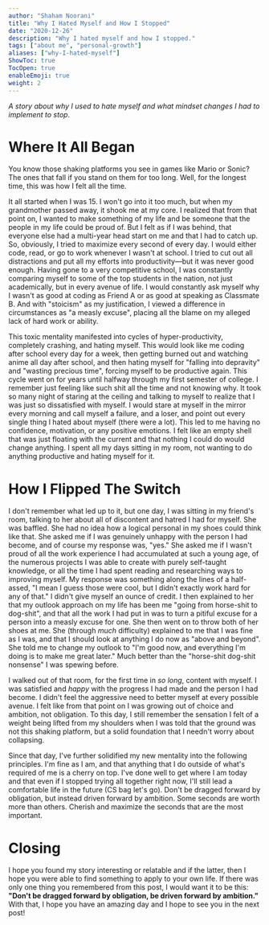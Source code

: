 ```yaml
---
author: "Shaham Noorani"
title: "Why I Hated Myself and How I Stopped"
date: "2020-12-26"
description: "Why I hated myself and how I stopped."
tags: ["about me", "personal-growth"]
aliases: ["why-I-hated-myself"]
ShowToc: true
TocOpen: true
enableEmoji: true
weight: 2
---
```


<!-- blurb -->
*A story about why I used to hate myself and what mindset changes I had to implement to stop.*

<!--more-->

# Where It All Began
You know those shaking platforms you see in games like Mario or Sonic? The ones that fall if you stand on them for too long. Well, for the longest time, this was how I felt all the time. 

It all started when I was 15. I won't go into it too much, but when my grandmother passed away, it shook me at my core. I realized that from that point on, I wanted to make something of my life and be someone that the people in my life could be proud of. But I felt as if I was behind, that everyone else had a multi-year head start on me and that I had to catch up. So, obviously, I tried to maximize every second of every day. I would either code, read, or go to work whenever I wasn't at school. I tried to cut out all distractions and put all my efforts into productivity—but it was never good enough. Having gone to a very competitive school, I was constantly comparing myself to some of the top students in the nation, not just academically, but in every avenue of life. I would constantly ask myself why I wasn't as good at coding as Friend A or as good at speaking as Classmate B. And with "stoicism" as my justification, I viewed a difference in circumstances as "a measly excuse", placing all the blame on my alleged lack of hard work or ability. 

This toxic mentality manifested into cycles of hyper-productivity, completely crashing, and hating myself. This would look like me coding after school every day for a week, then getting burned out and watching anime all day after school, and then hating myself for "falling into depravity" and "wasting precious time", forcing myself to be productive again. This cycle went on for years until halfway through my first semester of college. I remember just feeling like such shit all the time and not knowing why. It took so many night of staring at the ceiling and talking to myself to realize that I was just so dissatisfied with myself. I would stare at myself in the mirror every morning and call myself a failure, and a loser, and point out every single thing I hated about myself (there were a lot). This led to me having no confidence, motivation, or any positive emotions. I felt like an empty shell that was just floating with the current and that nothing I could do would change anything. I spent all my days sitting in my room, not wanting to do anything productive and hating myself for it. 

# How I Flipped The Switch

I don't remember what led up to it, but one day, I was sitting in my friend's room, talking to her about all of discontent and hatred I had for myself. She was baffled. She had no idea how a logical personal in my shoes could think like that. She asked me if I was genuinely unhappy with the person I had become, and of course my response was, "yes." She asked me if I wasn't proud of all the work experience I had accumulated at such a young age, of the numerous projects I was able to create with purely self-taught knowledge, or all the time I had spent reading and researching ways to improving myself. My response was something along the lines of a half-assed, "I mean I guess those were cool, but I didn't exactly work hard for any of that." I didn't give myself an ounce of credit. I then explained to her that my outlook approach on my life has been me "going from horse-shit to dog-shit", and that all the work I had put in was to turn a pitiful excuse for a person into a measly excuse for one. She then went on to throw both of her shoes at me. She (through *much* difficulty) explained to me that I was fine as I was, and that I should look at anything I do now as "above and beyond". She told me to change my outlook to "I'm good now, and everything I'm doing is to make me great later." Much better than the "horse-shit dog-shit nonsense" I was spewing before. 

I walked out of that room, for the first time in *so long*, content with myself. I was satisfied and *happy* with the progress I had made and the person I had become. I didn't feel the aggressive need to better myself at every possible avenue. I felt like from that point on I was growing out of choice and ambition, not obligation. To this day, I still remember the sensation I felt of a weight being lifted from my shoulders when I was told that the ground was not this shaking platform, but a solid foundation that I needn't worry about collapsing.

Since that day, I've further solidified my new mentality into the following principles. I'm fine as I am, and that anything that I do outside of what's required of me is a cherry on top. I've done well to get where I am today and that even if I stopped trying all together right now, I'll still lead a comfortable life in the future (CS bag let's go). Don't be dragged forward by obligation, but instead driven forward by ambition. Some seconds are worth more than others. Cherish and maximize the seconds that are the most important. 

# Closing

I hope you found my story interesting or relatable and if the latter, then I hope you were able to find something to apply to your own life. If there was only one thing you remembered from this post, I would want it to be this: **"Don't be dragged forward by obligation, be driven forward by ambition."** With that, I hope you have an amazing day and I hope to see you in the next post!
